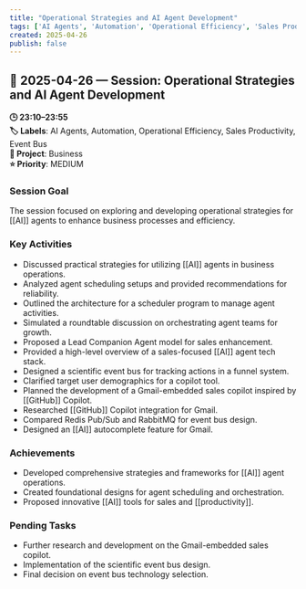 ```yaml
---
title: "Operational Strategies and AI Agent Development"
tags: ['AI Agents', 'Automation', 'Operational Efficiency', 'Sales Productivity', 'Event Bus']
created: 2025-04-26
publish: false
---
```


## 📅 2025-04-26 — Session: Operational Strategies and AI Agent Development

**🕒 23:10–23:55**  
**🏷️ Labels**: AI Agents, Automation, Operational Efficiency, Sales Productivity, Event Bus  
**📂 Project**: Business  
**⭐ Priority**: MEDIUM  


### Session Goal
The session focused on exploring and developing operational strategies for [[AI]] agents to enhance business processes and efficiency.

### Key Activities
- Discussed practical strategies for utilizing [[AI]] agents in business operations.
- Analyzed agent scheduling setups and provided recommendations for reliability.
- Outlined the architecture for a scheduler program to manage agent activities.
- Simulated a roundtable discussion on orchestrating agent teams for growth.
- Proposed a Lead Companion Agent model for sales enhancement.
- Provided a high-level overview of a sales-focused [[AI]] agent tech stack.
- Designed a scientific event bus for tracking actions in a funnel system.
- Clarified target user demographics for a copilot tool.
- Planned the development of a Gmail-embedded sales copilot inspired by [[GitHub]] Copilot.
- Researched [[GitHub]] Copilot integration for Gmail.
- Compared Redis Pub/Sub and RabbitMQ for event bus design.
- Designed an [[AI]] autocomplete feature for Gmail.

### Achievements
- Developed comprehensive strategies and frameworks for [[AI]] agent operations.
- Created foundational designs for agent scheduling and orchestration.
- Proposed innovative [[AI]] tools for sales and [[productivity]].

### Pending Tasks
- Further research and development on the Gmail-embedded sales copilot.
- Implementation of the scientific event bus design.
- Final decision on event bus technology selection.
